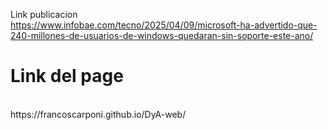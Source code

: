 Link publicacion
<br/>
https://www.infobae.com/tecno/2025/04/09/microsoft-ha-advertido-que-240-millones-de-usuarios-de-windows-quedaran-sin-soporte-este-ano/
<br/>
<h1>Link del page</h1>
<br/> 
 https://francoscarponi.github.io/DyA-web/
